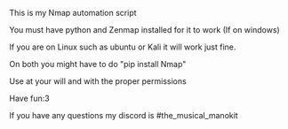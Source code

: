 This is my Nmap automation script 

You must have python and Zenmap installed for it to work (If on windows)

If you are on Linux such as ubuntu or Kali it will work just fine.

On both you might have to do "pip install Nmap"

Use at your will and with the proper permissions

Have fun:3

If you have any questions my discord is #the_musical_manokit
